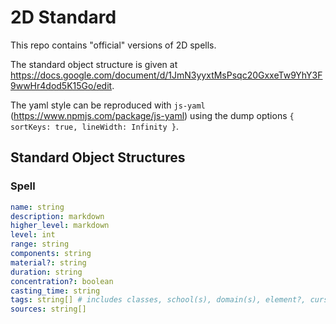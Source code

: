 # 2D Standard

This repo contains "official" versions of 2D spells.

The standard object structure is given at https://docs.google.com/document/d/1JmN3yyxtMsPsqc20GxxeTw9YhY3F9wwHr4dod5K15Go/edit.

The yaml style can be reproduced with `js-yaml` (https://www.npmjs.com/package/js-yaml) using the dump options `{ sortKeys: true, lineWidth: Infinity }`.

## Standard Object Structures

### Spell
```yml
name: string
description: markdown
higher_level: markdown
level: int
range: string
components: string
material?: string
duration: string
concentration?: boolean
casting_time: string
tags: string[] # includes classes, school(s), domain(s), element?, curse?, ritual?
sources: string[]
```
